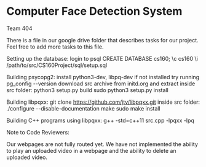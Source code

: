 # Computer Face Detection System
Team 404

There is a file in our google drive folder that describes tasks for our project.
Feel free to add more tasks to this file.

Setting up the database:
login to psql
CREATE DATABASE cs160;
\c cs160
\i /path/to/src/CS160Project/sql/setup.sql

Building psycopg2:
install python3-dev, libpq-dev if not installed
try running pg_config --version
download src archive from initd.org and extract
inside src folder:
python3 setup.py build
sudo python3 setup.py install

Building libpqxx:
git clone https://github.com/jtv/libpqxx.git
inside src folder:
./configure --disable-documentation
make
sudo make install

Building C++ programs using libpqxx:
g++ -std=c++11 src.cpp -lpqxx -lpq

Note to Code Reviewers:

Our webpages are not fully routed yet.
We have not implemented the ability to play an uploaded video in
a webpage and the ability to delete an uploaded video. 